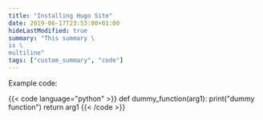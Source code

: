 ```yaml
---
title: "Installing Hugo Site"
date: 2019-06-17T23:53:00+01:00
hideLastModified: true
summary: "This summary \
is \
multiline"
tags: ["custom_summary", "code"]
---
```


Example code:

{{< code language="python" >}}
def dummy_function(arg1):
    print("dummy function")
    return arg1 
{{< /code >}}
